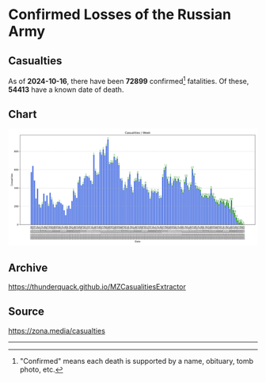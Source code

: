 
# Confirmed Losses of the Russian Army

## Casualties

As of **2024-10-16**, there have been **72899** confirmed[^1] fatalities.
Of these, **54413** have a known date of death.

## Chart

![7-Day Intervals Bar Chart](./docs/7days.svg)

## Archive

https://thunderquack.github.io/MZCasualitiesExtractor

## Source

https://zona.media/casualties

---

[^1]: "Confirmed" means each death is supported by a name, obituary, tomb photo, etc.

